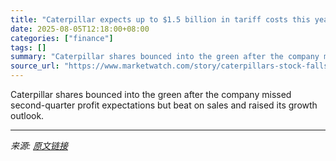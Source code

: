 ```yaml
---
title: "Caterpillar expects up to $1.5 billion in tariff costs this year, but the stock gains"
date: 2025-08-05T12:18:00+08:00
categories: ["finance"]
tags: []
summary: "Caterpillar shares bounced into the green after the company missed second-quarter profit expectations but beat on sales and raised its growth outlook."
source_url: "https://www.marketwatch.com/story/caterpillars-stock-falls-after-profit-misses-expectations-again-to-offset-a-raised-outlook-d92aa1b6?mod=mw_rss_topstories"
---
```


Caterpillar shares bounced into the green after the company missed second-quarter profit expectations but beat on sales and raised its growth outlook.

---

*来源: [原文链接](https://www.marketwatch.com/story/caterpillars-stock-falls-after-profit-misses-expectations-again-to-offset-a-raised-outlook-d92aa1b6?mod=mw_rss_topstories)*
